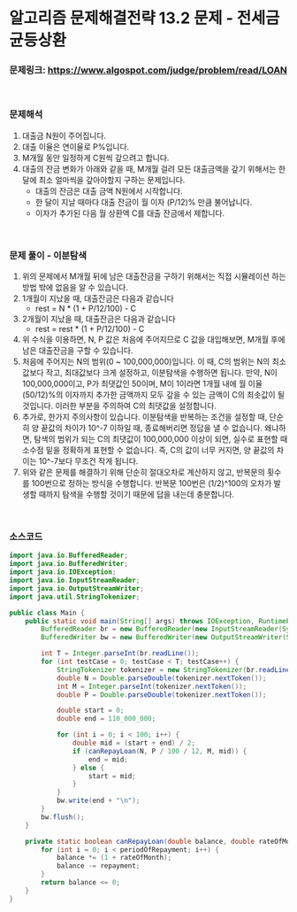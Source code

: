 # 알고리즘 문제해결전략 13.2 문제 - 전세금 균등상환

### 문제링크: https://www.algospot.com/judge/problem/read/LOAN

<br>

### 문제해석

1. 대출금 N원이 주어집니다.
1. 대출 이율은 연이율로 P%입니다.
1. M개월 동안 일정하게 C원씩 갚으려고 합니다.
1. 대출의 잔금 변화가 아래와 같을 때, M개월 걸려 모든 대출금액을 갚기 위해서는 한달에 최소 얼마씩을 갚아야할지 구하는 문제입니다.
   - 대출의 잔금은 대출 금액 N원에서 시작합니다.
   - 한 달이 지날 때마다 대출 잔금이 월 이자 (P/12)% 만큼 불어납니다.
   - 이자가 추가된 다음 월 상환액 C를 대출 잔금에서 제합니다.

<br>

### 문제 풀이 - 이분탐색

1. 위의 문제에서 M개월 뒤에 남은 대출잔금을 구하기 위해서는 직접 시뮬레이션 하는 방법 밖에 없음을 알 수 있습니다.
1. 1개월이 지났을 때, 대출잔금은 다음과 같습니다
   - rest = N * (1 + P/12/100) - C
3. 2개월이 지났을 때, 대출잔금은 다음과 같습니다
   - rest = rest * (1 + P/12/100) - C
4. 위 수식을 이용하면, N, P 값은 처음에 주어지므로 C 값을 대입해보면, M개월 후에 남은 대출잔금을 구할 수 있습니다.
5. 처음에 주어지는 N의 범위(0 ~ 100,000,000)입니다. 이 때, C의 범위는 N의 최소값보다 작고, 최대값보다 크게 설정하고, 이분탐색을 수행하면 됩니다. 만약, N이 100,000,000이고, P가 최댓값인 50이며, M이 1이라면 1개월 내에 월 이율 (50/12)%의 이자까지 추가한 금액까지 모두 갚을 수 있는 금액이 C의 최솟값이 될 것입니다. 이러한 부분을 주의하여 C의 최댓값을 설정합니다.
6. 추가로, 한가지 주의사항이 있습니다. 이분탐색을 반복하는 조건을 설정할 때, 단순히 양 끝값의 차이가 10^-7 이하일 때, 종료해버리면 정답을 낼 수 없습니다. 왜냐하면, 탐색의 범위가 되는 C의 최댓값이 100,000,000 이상이 되면, 실수로 표현할 때 소수점 밑을 정확하게 표현할 수 없습니다. 즉, C의 값이 너무 커지면, 양 끝값의 차이는 10^-7보다 무조건 작게 됩니다.
7. 위와 같은 문제를 해결하기 위해 단순히 절대오차로 계산하지 않고, 반복문의 횟수를 100번으로 정하는 방식을 수행합니다. 반복문 100번은 (1/2)^100의 오차가 발생할 때까지 탐색을 수행할 것이기 때문에 답을 내는데 충분합니다.

<br>

### 소스코드

```java
import java.io.BufferedReader;
import java.io.BufferedWriter;
import java.io.IOException;
import java.io.InputStreamReader;
import java.io.OutputStreamWriter;
import java.util.StringTokenizer;

public class Main {
    public static void main(String[] args) throws IOException, RuntimeException {
        BufferedReader br = new BufferedReader(new InputStreamReader(System.in));
        BufferedWriter bw = new BufferedWriter(new OutputStreamWriter(System.out));

        int T = Integer.parseInt(br.readLine());
        for (int testCase = 0; testCase < T; testCase++) {
            StringTokenizer tokenizer = new StringTokenizer(br.readLine());
            double N = Double.parseDouble(tokenizer.nextToken());
            int M = Integer.parseInt(tokenizer.nextToken());
            double P = Double.parseDouble(tokenizer.nextToken());

            double start = 0;
            double end = 110_000_000;

            for (int i = 0; i < 100; i++) {
                double mid = (start + end) / 2;
                if (canRepayLoan(N, P / 100 / 12, M, mid)) {
                    end = mid;
                } else {
                    start = mid;
                }
            }
            bw.write(end + "\n");
        }
        bw.flush();
    }

    private static boolean canRepayLoan(double balance, double rateOfMonth, int periodOfRepayment, double repayment) {
        for (int i = 0; i < periodOfRepayment; i++) {
            balance *= (1 + rateOfMonth);
            balance -= repayment;
        }
        return balance <= 0;
    }
}
```
